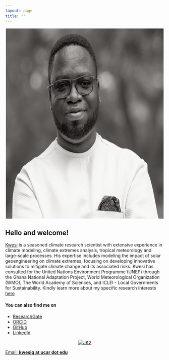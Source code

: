 ```yaml
---
layout: page
title: ""
---
```



<p style="text-align:center;"><img src="Profile_greyscale2.jpeg" alt="JK" width="500" height="600" class="center"></p>

<h2>Hello and welcome!</h2> 

[Kwesi](https://scholar.google.com/citations?user=hoI1ZjkAAAAJ&hl=en) is a seasoned climate research scientist with extensive experience in climate modeling, climate extremes analysis, tropical meteorology and large-scale processes. His expertise includes modeling the impact of solar geoengineering on climate extremes, focusing on developing innovative solutions to mitigate climate change and its associated risks. Kwesi has consulted for the United Nations Environment Programme (UNEP) through the Ghana National Adaptation Project, World Meteorological Organization (WMO), The World Academy of Sciences, and ICLEI - Local Governments for Sustainability. Kindly learn more about my specific research interests <a href="https://akumenyi.github.io/research">here</a>
 
<h4>You can also find me on</h4>
</p>
<ul>
    <li><a href="https://www.researchgate.net/profile/Kwesi-Quagraine-3">ResearchGate</a</li>
    <li><a href="https://orcid.org/0000-0002-7887-6040">ORCID</a</li>
    <li><a href="https://https://github.com/Akumenyi">GitHub</a</li>
    <li> <a href="https://www.linkedin.com/in/kwesi-a-quagraine-12855153/">LinkedIn</a</li>
</ul>
</p>
<p style="text-align:center;"><img src="IMG-20241012-WA0015.jpg" alt="JK2" width="500" height="600" class="center"></p>

Email: **[kwesiq at ucar dot edu](kwesiq@ucar.edu)**
